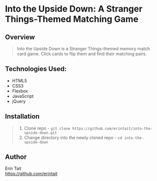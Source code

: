 # Into the Upside Down: A Stranger Things-Themed Matching Game

## Overview

> Into the Upside Down is a Stranger Things-themed memory match card game. Click cards to flip them and find their matching pairs.

## Technologies Used:
- HTML5
- CSS3
- Flexbox
- JavaScript
- jQuery

## Installation
> 1. Clone repo
    - `git clone https://github.com/erintait/into-the-upside-down.git`
> 2. Change directory into the newly cloned repo
    - `cd into-the-upside-down`

## Author
Erin Tait  
https://github.com/erintait
